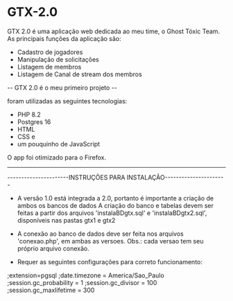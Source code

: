 # GTX-2.0

GTX 2.0 é uma aplicação web dedicada ao meu time, o Ghost Tóxic Team.
As principais funções da aplicação são:

- Cadastro de jogadores
- Manipulação de solicitações
- Listagem de membros
- Listagem de Canal de stream dos membros

-- GTX 2.0 é o meu primeiro projeto --

foram utilizadas as seguintes tecnologias:
- PHP 8.2
- Postgres 16
- HTML
- CSS e
- um pouquinho de JavaScript
  
O app foi otimizado para o Firefox.

----------------------------------------------------------------------
----------------------INSTRUÇÕES PARA INSTALAÇÃO----------------------

- A versão 1.0 está integrada a 2.0, portanto é importante a criação de ambos os bancos de dados
A criação do banco e tabelas devem ser feitas a partir dos arquivos 'instalaBDgtx.sql' e 'instalaBDgtx2.sql', disponíveis nas pastas gtx1 e gtx2

- A conexão ao banco de dados deve ser feita nos arquivos 'conexao.php', em ambas as versoes.
 Obs.: cada versao tem seu próprio arquivo conexão.

- Requer as seguintes configurações para correto funcionamento:

;extension=pgsql
;date.timezone = America/Sao_Paulo
;session.gc_probability = 1
;session.gc_divisor = 100
;session.gc_maxlifetime = 300
